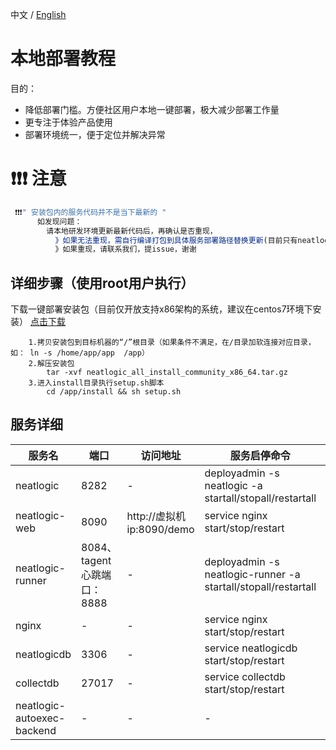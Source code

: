 中文 / [English](LOCAL_INSTALL.en.md)

# 本地部署教程
  目的：
  - 降低部署门槛。方便社区用户本地一键部署，极大减少部署工作量
  - 更专注于体验产品使用
  - 部署环境统一，便于定位并解决异常

# ❗❗❗ 注意
```js
 ❗❗❗" 安装包内的服务代码并不是当下最新的 "
      如发现问题：
        请本地研发环境更新最新代码后，再确认是否重现，
          》如果无法重现，需自行编译打包到具体服务部署路径替换更新(目前只有neatlogic、neatlogic-web、neatlogic-runner、neatlogic-autoexec-backend 这几个服务需要更新)
          》如果重现，请联系我们，提issue，谢谢
```

## 详细步骤（使用root用户执行）
下载一键部署安装包（目前仅开放支持x86架构的系统，建议在centos7环境下安装）
[点击下载](https://pan.baidu.com/s/1WsTvyIKjK-Bfd3kQzQfnZA?pwd=ccct)
```
	1.拷贝安装包到目标机器的“/”根目录（如果条件不满足，在/目录加软连接对应目录，如： ln -s /home/app/app  /app）
	2.解压安装包
		tar -xvf neatlogic_all_install_community_x86_64.tar.gz
	3.进入install目录执行setup.sh脚本
		cd /app/install && sh setup.sh
```

## 服务详细
|  服务名  |  端口  | 访问地址 | 服务启停命令 | 部署路径(更新版本) | 描述 |
| ----  | ----  | ----  | ---- | ---- | ---- | 
| neatlogic | 8282 | - | deployadmin -s neatlogic -a startall/stopall/restartall | /app/systems/neatlogic/apps/neatlogic.war |tomcat后端服务 ,通过http://虚拟机ip:8282/neatlogic/tenant/check/demo 验证服务是否正常 |
| neatlogic-web | 8090 | http://虚拟机ip:8090/demo | service nginx start/stop/restart | /app/systems/neatlogic-web/dist | 前端服务 |
| neatlogic-runner | 8084、tagent心跳端口：8888 | - | deployadmin -s neatlogic-runner -a startall/stopall/restartall | /app/systems/neatlogic-runner/lib/neatlogic-runner.jar |执行器runner后端服务，通过http://虚拟机ip:8084/autoexecrunner/anonymous/api/rest/server/health/check/demo 验证服务是否正常|
| nginx | - | - | service nginx start/stop/restart | /app/systems/nginx/ | - |
| neatlogicdb | 3306 | - | service neatlogicdb start/stop/restart | /app/databases/neatlogicdb | mysql8数据库 |
| collectdb | 27017 | - | service collectdb start/stop/restart | /app/databases/collectdb | mongodb数据库 |
| neatlogic-autoexec-backend | - | - | - | /app/systems/autoexec/ | - |

